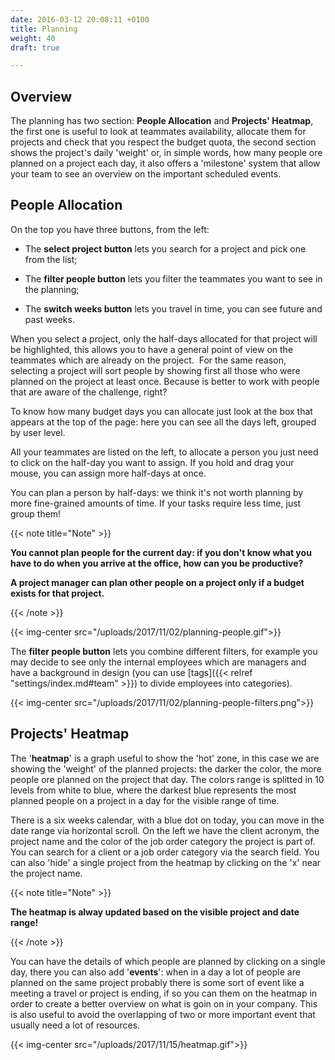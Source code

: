```yaml
---
date: 2016-03-12 20:08:11 +0100
title: Planning
weight: 40
draft: true

---
```

## Overview

The planning has two section: **People Allocation** and **Projects' Heatmap**, the first one is useful to look at teammates availability, allocate them for projects and check that you respect the budget quota, the second section shows the project's daily 'weight' or, in simple words, how many people ore planned on a project each day, it also offers a 'milestone' system that allow your team to see an overview on the important scheduled events.

## People Allocation

On the top you have three buttons, from the left:

* The **select project button** lets you search for a project and pick one from the list;

* The **filter people button** lets you filter the teammates you want to see in the planning;

* The **switch weeks button** lets you travel in time, you can see future and past weeks.

When you select a project, only the half-days allocated for that project will be highlighted, this allows you to have a general point of view on the teammates which are already on the project.  For the same reason, selecting a project will sort people by showing first all those who were planned on the project at least once. Because is better to work with people that are aware of the challenge, right?

To know how many budget days you can allocate just look at the box that appears at the top of the page: here you can see all the days left, grouped by user level.

All your teammates are listed on the left, to allocate a person you just need to click on the half-day you want to assign. If you hold and drag your mouse, you can assign more half-days at once.

You can plan a person by half-days: we think it's not worth planning by more fine-grained amounts of time. If your tasks require less time, just group them!

{{< note title="Note" >}}

**You cannot plan people for the current day: if you don't know what you have to do when you arrive at the office, how can you be productive?**

**A project manager can plan other people on a project only if a budget exists for that project.**

{{< /note >}}

{{< img-center src="/uploads/2017/11/02/planning-people.gif">}}

The **filter people button** lets you combine different filters, for example you may decide to see only the internal employees which are managers and have a background in design (you can use \[tags\]({{< relref "settings/index.md#team" >}}) to divide employees into categories).

{{< img-center src="/uploads/2017/11/02/planning-people-filters.png">}}

## Projects' Heatmap

The '**heatmap**' is a graph useful to show the 'hot' zone, in this case we are showing the 'weight' of the planned projects: the darker the color, the more people ore planned on the project that day. The colors range is splitted in 10 levels from white to blue, where the darkest blue represents the most planned people on a project in a day for the visible range of time.

There is a six weeks calendar, with a blue dot on today, you can move in the date range via horizontal scroll. On the left we have the client acronym, the project name and the color of the job order category the project is part of. You can search for a client or a job order category via the search field. You can also 'hide' a single project from the heatmap by clicking on the 'x' near the project name.

{{< note title="Note" >}}

**The heatmap is alway updated based on the visible project and date range!**

{{< /note >}}

You can have the details of which people are planned by clicking on a single day, there you can also add '**events**': when in a day a lot of people are planned on the same project probably there is some sort of event like a meeting a travel or project is ending, if so you can them on the heatmap in order to create a better overview on what is goin on in your company. This is also useful to avoid the overlapping of two or more important event that usually need a lot of resources.

{{< img-center src="/uploads/2017/11/15/heatmap.gif">}}